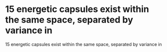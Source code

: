 # 15 energetic capsules exist within the same space, separated by variance in

15 energetic capsules exist within the same space, separated by variance in